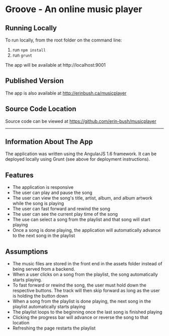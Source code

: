 # Groove - An online music player

## Running Locally
To run locally, from the root folder on the command line:
1. run `npm install`
2. run `grunt`

The app will be available at http://localhost:9001

## Published Version
The app is also available at http://erinbush.ca/musicplayer

## Source Code Location
Source code can be viewed at https://github.com/erin-bush/musicplayer

---

## Information About The App
The application was written using the AngularJS 1.6 framework.  It can be deployed locally using Grunt (see above for deployment instructions).

## Features
* The application is responsive
* The user can play and pause the song
* The user can view the song's title, artist, album, and album artwork while the song is playing
* The user can fast forward and rewind the song
* The user can see the current play time of the song
* The use can select a song from the playlist and that song will start playing
* Once a song is done playing, the application will automatically advance to the next song in the playlist

## Assumptions
* The music files are stored in the front end in the assets folder instead of being served from a backend.
* When a user clicks on a song from the playlist, the song automatically starts playing.
* To fast forward or rewind the song, the user must hold down the respective buttons.  The track will then skip forward as long as the user is holding the button down
* When a song from the playlist is done playing, the next song in the playlist automatically starts playing
* The playlist loops to the beginning once the last song is finished playing
* Clicking the progress bar will advance or reverse the song to that location
* Refreshing the page restarts the playlist

